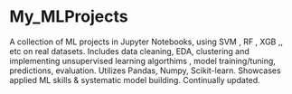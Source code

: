 # My_MLProjects
A collection of ML projects in Jupyter Notebooks, using SVM , RF , XGB ,, etc on real datasets. Includes data cleaning, EDA, clustering and implementing unsupervised learning algorthims , model training/tuning, predictions, evaluation. Utilizes Pandas, Numpy, Scikit-learn. Showcases applied ML skills &amp; systematic model building. Continually updated.
